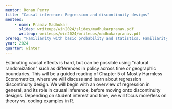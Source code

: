 ```yaml
---
mentor: Ronan Perry
title: "Causal inference: Regression and discontinuity designs"
mentees:
    - name: Pranav Madhukar
      slides: writeups/win2024/slides/madhukarpranav.pdf
      writeup: writeups/win2024/writeups/madhukarpranav.pdf
prereq: "Familiarity with basic probability and statistics. Familiarity with regression is highly recommended."
year: 2024
quarter: winter
---
```

Estimating causal effects is hard, but can be possible using "natural randomization" such as differences in policy across time or geographic boundaries. This will be a guided reading of Chapter 5 of Mostly Harmless Econometrics, where we will discuss and learn about regression discontinuity design. We will begin with an overview of regression in general, and  its role in causal inference, before moving onto discontinuity designs. Depending on student interest and time, we will focus more/less on theory vs. coding examples in R.